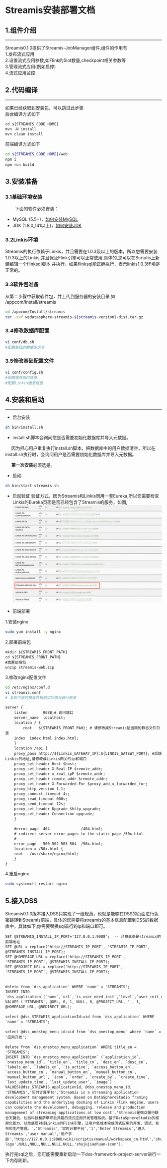 # Streamis安装部署文档

## 1.组件介绍
----------

Streamis0.1.0提供了Streamis-JobManager组件,组件的作用有<br>
1.发布流式应用<br>
2.设置流式应用参数,如Flink的Slot数量,checkpoint相关参数等<br> 
3.管理流式应用(例如启停)<br> 
4.流式应用监控<br>


## 2.代码编译
----------
如果已经获取到安装包，可以跳过此步骤<br>
后台编译方式如下
```
cd ${STREAMIS_CODE_HOME}
mvn -N install
mvn clean install
```
前端编译方式如下
```bash
cd ${STREAMIS_CODE_HOME}/web
npm i
npm run build
```


## 3.安装准备
### 3.1基础环境安装
&nbsp;&nbsp;&nbsp;&nbsp;&nbsp;&nbsp;&nbsp;&nbsp;下面的软件必须安装：

- MySQL (5.5+)，[如何安装MySQL](https://www.runoob.com/mysql/mysql-install.html)
- JDK (1.8.0_141以上)，[如何安装JDK](https://www.runoob.com/java/java-environment-setup.html)

### 3.2Linkis环境
Streamis的执行依赖于Linkis，并且需要在1.0.3及以上的版本，所以您需要安装1.0.3以上的Linkis,并且保证Flink引擎可以正常使用,具体的,您可以在Scriptis上新建编辑一个flinksql脚本
并执行。如果flinksql能正确执行，表示linkis1.0.3环境是正常的。

### 3.3软件包准备
从第二步骤中获取软件包，并上传到服务器的安装目录,如 /appcom/Install/streamis
```bash
cd /appcom/Install/streamis
tar -xvf wedatasphere-streamis-${streamis-version}-dist.tar.gz
```

### 3.4修改数据库配置
```bash
vi conf/db.sh
#配置基础的数据库信息
```

### 3.5修改基础配置文件

```bash
vi conf/config.sh
#配置服务端口信息
#配置Linkis服务信息
```
## 4.安装和启动
----------

- 后台安装
```bash
sh bin/install.sh
```

- install.sh脚本会询问您是否需要初始化数据库并导入元数据。

&nbsp;&nbsp;&nbsp;&nbsp;&nbsp;因为担心用户重复执行install.sh脚本，把数据库中的用户数据清空，所以在install.sh执行时，会询问用户是否需要初始化数据库并导入元数据。

&nbsp;&nbsp;&nbsp;&nbsp;&nbsp;**第一次安装**必须选是。


- 启动
```bash
sh bin/start-streamis.sh
```

- 启动验证
验证方式，因为Streamis和Linkis同用一套Eureka,所以您需要检查Linkis的Eureka页面是否已经包含了Streamis的服务，如图, 
![components](../../images/zh_CN/eureka_streamis.png)



- 前端部署

1.安装nginx
 
```bash
sudo yum install -y nginx
```
2.部署前端包
```
mkdir ${STREAMIS_FRONT_PATH}
cd ${STREAMIS_FRONT_PATH}
#放置前端包
unzip streamis-web.zip
```
3.修改nginx配置文件<br>

```bash
cd /etc/nginx/conf.d
vi streamis.conf
# 复制下面的模板并根据实际情况进行修改
```
```
server {
    listen       9088;# 访问端口
    server_name  localhost;
    location / {
        root   ${STREAMIS_FRONT_PAH}; # 请修改成Streamis恰当南的静态文件目录
    index  index.html index.html;
    }
    location /api {
    proxy_pass http://${Linkis_GATEWAY_IP}:${LINKIS_GATEWY_PORT}; #后端Linkis的地址,请修改成Linkis网关的ip和端口
    proxy_set_header Host $host;
    proxy_set_header X-Real-IP $remote_addr;
    proxy_set_header x_real_ipP $remote_addr;
    proxy_set_header remote_addr $remote_addr;
    proxy_set_header X-Forwarded-For $proxy_add_x_forwarded_for;
    proxy_http_version 1.1;
    proxy_connect_timeout 4s;
    proxy_read_timeout 600s;
    proxy_send_timeout 12s;
    proxy_set_header Upgrade $http_upgrade;
    proxy_set_header Connection upgrade;
    }

    #error_page  404              /404.html;
    # redirect server error pages to the static page /50x.html
    #
    error_page   500 502 503 504  /50x.html;
    location = /50x.html {
    root   /usr/share/nginx/html;
    }
}
```
4.重启nginx
```bash
sudo systemctl restart nginx
```

## 5.接入DSS
Streamis0.1.0版本接入DSS只实现了一级规范，也就是能够在DSS的页面进行免密跳转到Streamis前端，具体的您需要将streamis的基本信息配置到DSS的数据库中，具体如下,你需要替换sql首行的ip和端口即可。
```roomsql
SET @STREAMIS_INSTALL_IP_PORT='127.0.0.1:9088';  -- 注意此处是streamis的前端地址
SET @URL = replace('http://STREAMIS_IP_PORT', 'STREAMIS_IP_PORT', @STREAMIS_INSTALL_IP_PORT);
SET @HOMEPAGE_URL = replace('http://STREAMIS_IP_PORT', 'STREAMIS_IP_PORT', @STREAMIS_INSTALL_IP_PORT);
SET @PROJECT_URL = replace('http://STREAMIS_IP_PORT', 'STREAMIS_IP_PORT', @STREAMIS_INSTALL_IP_PORT);


delete from `dss_application` WHERE `name` = 'STREAMIS';
INSERT INTO `dss_application`(`name`,`url`,`is_user_need_init`,`level`,`user_init_url`,`exists_project_service`,`project_url`,`enhance_json`,`if_iframe`,`homepage_url`,`redirect_url`) VALUES ('STREAMIS', @URL, 0, 1, NULL, 0, @PROJECT_URL, '', 1, @HOMEPAGE_URL, @REDIRECT_URL);

select @dss_STREAMIS_applicationId:=id from `dss_application` WHERE `name` = 'STREAMIS';

select @dss_onestop_menu_id:=id from `dss_onestop_menu` where `name` = '应用开发';

delete from `dss_onestop_menu_application` WHERE title_en = 'STREAMIS';
INSERT INTO `dss_onestop_menu_application` (`application_id`, `onestop_menu_id`, `title_en`, `title_cn`, `desc_en`, `desc_cn`, `labels_en`, `labels_cn`, `is_active`, `access_button_en`, `access_button_cn`, `manual_button_en`, `manual_button_cn`, `manual_button_url`, `icon`, `order`, `create_by`, `create_time`, `last_update_time`, `last_update_user`, `image`) 
VALUES(@dss_STREAMIS_applicationId, @dss_onestop_menu_id, 'STREAMIS','实时计算平台','Streamis is a streaming application development management system. Based on DataSphereStudio framing capabilities and the underlying docking of Linkis Flink engine, users can complete the development, debugging, release and production management of streaming applications at low cost','Streamis是微众银行联合天翼云、仙翁科技和萨摩耶云共建的流式应用开发管理系统。基于DataSphereStudio的框架化能力，以及底层对接Linkis的Flink引擎，让用户低成本完成流式应用的开发、调试、发布和生产管理。','Streamis','实时计算平台','1','Enter Streamis','进入Streamis','user manual','用户手册','http://127.0.0.1:8088/wiki/scriptis/manual/workspace_cn.html','shujujiaohuan-logo',NULL,NULL,NULL,NULL,NULL,'shujujiaohuan-icon');
```
执行完sql之后，您可能需要重新启动一下dss-framework-project-server进行一下内存刷新。